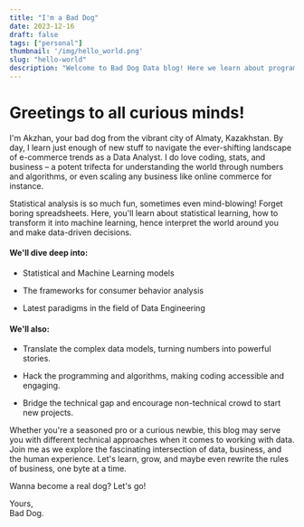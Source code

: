 ```yaml
---
title: "I'm a Bad Dog"
date: 2023-12-16
draft: false
tags: ["personal"]
thumbnail: '/img/hello_world.png'
slug: "hello-world"
description: "Welcome to Bad Dog Data blog! Here we learn about programming, statistical data analysis and machine learning"
---
```


# Greetings to all curious minds!

I'm Akzhan, your bad dog from the vibrant city of Almaty, Kazakhstan. By day, I learn just enough of new stuff to navigate the ever-shifting landscape of e-commerce trends as a Data Analyst. I do love coding, stats, and business – a potent trifecta for understanding the world through numbers and algorithms, or even scaling any business like online commerce for instance.

Statistical analysis is so much fun, sometimes even mind-blowing! Forget boring spreadsheets. Here, you'll learn about statistical learning, how to transform it into machine learning, hence interpret the world around you and make data-driven decisions.

#### We'll dive deep into:

- Statistical and Machine Learning models  
  
- The frameworks for consumer behavior analysis  
  
- Latest paradigms in the field of Data Engineering  
  

#### We'll also:

- Translate the complex data models, turning numbers into powerful stories.  
  
- Hack the programming and algorithms, making coding accessible and engaging.  
  
- Bridge the technical gap and encourage non-technical crowd to start new projects.  
  

Whether you're a seasoned pro or a curious newbie, this blog may serve you with different technical approaches when it comes to working with data. Join me as we explore the fascinating intersection of data, business, and the human experience. Let's learn, grow, and maybe even rewrite the rules of business, one byte at a time.

Wanna become a real dog? Let's go!

Yours,  
Bad Dog.